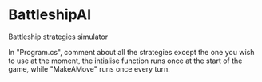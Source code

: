 # BattleshipAI
Battleship strategies simulator

In "Program.cs", comment about all the strategies except the one you wish to use at the moment, the intialise function runs once at the start of the game, while "MakeAMove" runs once every turn.
